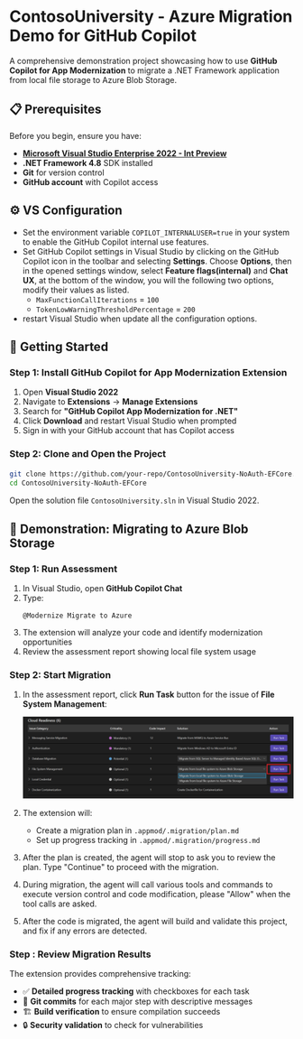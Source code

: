 # ContosoUniversity - Azure Migration Demo for GitHub Copilot

A comprehensive demonstration project showcasing how to use **GitHub Copilot for App Modernization** to migrate a .NET Framework application from local file storage to Azure Blob Storage.

## 📋 Prerequisites

Before you begin, ensure you have:

- **[Microsoft Visual Studio Enterprise 2022 - Int Preview](https://aka.ms/vs/17/intpreview/vs_enterprise.exe)**
- **.NET Framework 4.8** SDK installed
- **Git** for version control
- **GitHub account** with Copilot access

## ⚙️ VS Configuration

- Set the environment variable `COPILOT_INTERNALUSER=true` in your system to enable the GitHub Copilot internal use features.
- Set GitHub Copilot settings in Visual Studio by clicking on the GitHub Copilot icon in the toolbar and selecting **Settings**. Choose **Options**, then in the opened settings window, select **Feature flags(internal)** and **Chat UX**, at the bottom of the window, you will the following two options, modify their values as listed.
  - `MaxFunctionCallIterations` = `100`
  - `TokenLowWarningThresholdPercentage` = `200`
- restart Visual Studio when update all the configuration options.

## 🚀 Getting Started

### Step 1: Install GitHub Copilot for App Modernization Extension

1. Open **Visual Studio 2022**
2. Navigate to **Extensions** → **Manage Extensions**
3. Search for **"GitHub Copilot App Modernization for .NET"**
4. Click **Download** and restart Visual Studio when prompted
5. Sign in with your GitHub account that has Copilot access

### Step 2: Clone and Open the Project

```sh
git clone https://github.com/your-repo/ContosoUniversity-NoAuth-EFCore.git
cd ContosoUniversity-NoAuth-EFCore
```

Open the solution file `ContosoUniversity.sln` in Visual Studio 2022.

## 🔄 Demonstration: Migrating to Azure Blob Storage

### Step 1: Run Assessment

1. In Visual Studio, open **GitHub Copilot Chat**
2. Type: 
	```
	@Modernize Migrate to Azure
	```
3. The extension will analyze your code and identify modernization opportunities
4. Review the assessment report showing local file system usage

### Step 2: Start Migration

1. In the assessment report, click **Run Task** button for the issue of **File System Management**:

   ![Run Task](media/run-migartion-task.png)

2. The extension will:
   - Create a migration plan in `.appmod/.migration/plan.md`
   - Set up progress tracking in `.appmod/.migration/progress.md`

3. After the plan is created, the agent will stop to ask you to review the plan. Type "Continue" to proceed with the migration.

4. During migration, the agent will call various tools and commands to execute version control and code modification, please "Allow" when the tool calls are asked.

4. After the code is migrated, the agent will build and validate this project, and fix if any errors are detected.

### Step : Review Migration Results

The extension provides comprehensive tracking:
- ✅ **Detailed progress tracking** with checkboxes for each task
- 🔄 **Git commits** for each major step with descriptive messages
- 🏗️ **Build verification** to ensure compilation succeeds
- 🔒 **Security validation** to check for vulnerabilities

